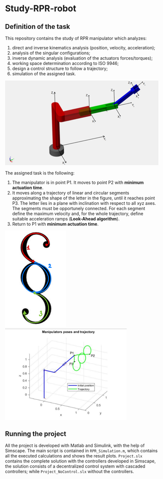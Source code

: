 # Study-RPR-robot
## Definition of the task
This repository contains the study of RPR manipulator which analyzes:
1. direct and inverse kinematics analysis (position, velocity, acceleration);
2. analysis of the singular configurations;
3. inverse dynamic analysis (evaluation of the actuators forces/torques);
4. working space determination according to ISO 9946;
5. design a control structure to follow a trajectory;
6. simulation of the assigned task.

![RPR](readme_images/sist_rif.png?raw=true "The robot")

The assigned task is the following:
1. The manipulator is in point P1. It moves to point P2 with **minimum actuation time**.
2. It moves along a trajectory of linear and circular segments approximating the shape of the letter in the figure, until it
reaches point P3. The letter lies in a plane with inclination with respect to all xyz axes. The segments must be opportunely
connected. For each segment define the maximum velocity and, for the whole trajectory, define suitable acceleration ramps
(**Look-Ahead algorithm**).
3. Return to P1 with **minimum actuation time**.

<p float="left">
  <img src="https://github.com/gianandry/Study-RPR-robot/blob/main/readme_images/Task.png" width="200" />
  <img src="https://github.com/gianandry/Study-RPR-robot/blob/main/readme_images/Trajectory_3d.png" width="400" />
</p>


## Running the project
All the project is developed with Matlab and Simulink, with the help of Simscape.
The main script is contained in `RPR_Simulation.m`, which contains all the executed calculations and shows the result plots.
`Project.slx` contains the complete solution with the controllers developed in Simscape, the solution consists of a decentralized control system with cascaded controllers; while `Project_NoControl.slx` without the controllers.

